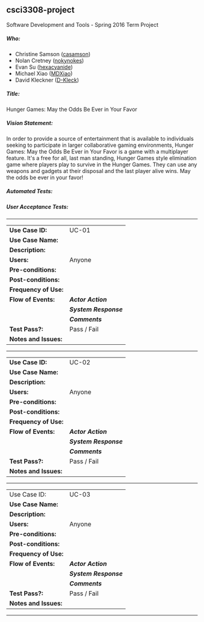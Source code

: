 ## csci3308-project
Software Development and Tools - Spring 2016 Term Project

##### Who:

- Christine Samson ([casamson](https://github.com/casamson))
- Nolan Cretney ([nokynokes](https://github.com/nokynokes))
- Evan Su ([hexacyanide](https://github.com/hexacyanide))
- Michael Xiao ([MDXiao](https://github.com/MDXiao))
- David Kleckner ([D-Kleck](https://github.com/D-Kleck))

##### Title:
Hunger Games: May the Odds Be Ever in Your Favor

##### Vision Statement:
In order to provide a source of entertainment that is available to individuals seeking to participate in larger collaborative gaming environments, Hunger Games: May the Odds Be Ever in Your Favor is a game with a multiplayer feature. It's a free for all, last man standing, Hunger Games style elimination game where players play to survive in the Hunger Games. They can use any weapons and gadgets at their disposal and the last player alive wins. May the odds be ever in your favor!

##### Automated Tests:

##### User Acceptance Tests:
---------------------------------------------------------
|            |      |
|------------|------|
| **Use Case ID:** | UC-01 |
| **Use Case Name:**  | 
| **Description:** | 
| **Users:** | Anyone 
| **Pre-conditions:** | 
| **Post-conditions:** |
| **Frequency of Use:** |
| **Flow of Events:** | ***Actor Action*** 
|                     | ***System Response*** 
|                     | ***Comments***
| **Test Pass?:** | Pass / Fail
| **Notes and Issues:** | 

---------------------------------------------------------
|            |      |
|------------|------|
|**Use Case ID:** | UC-02 |
|**Use Case Name:**  | 
|**Description:** | 
| **Users:** | Anyone 
| **Pre-conditions:** | 
| **Post-conditions:** |
| **Frequency of Use:** |
| **Flow of Events:** | ***Actor Action*** 
|                     | ***System Response*** 
|                     | ***Comments***
| **Test Pass?:** | Pass / Fail
| **Notes and Issues:** | 

-----------------------------------------------------------
|            |      |
|------------|------|
|Use Case ID: | UC-03 |
| **Use Case Name:**  | 
| **Description:** | 
| **Users:** | Anyone 
| **Pre-conditions:** | 
| **Post-conditions:** |
| **Frequency of Use:** |
| **Flow of Events:** | ***Actor Action*** 
|                     | ***System Response*** 
|                     | ***Comments***
| **Test Pass?:** | Pass / Fail
| **Notes and Issues:** | 

----------------------------------------------------------
